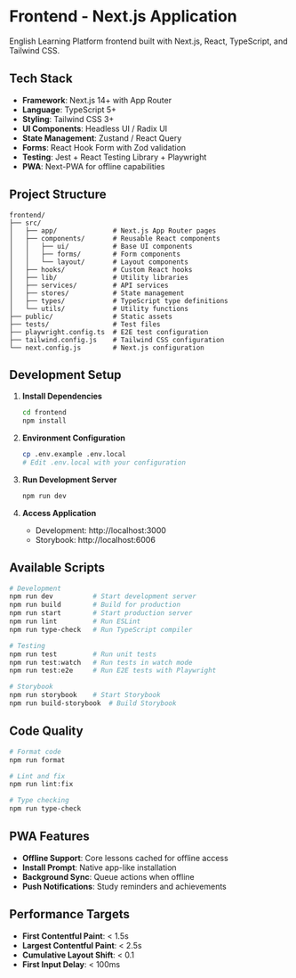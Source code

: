 # Frontend - Next.js Application

English Learning Platform frontend built with Next.js, React, TypeScript, and Tailwind CSS.

## Tech Stack

- **Framework**: Next.js 14+ with App Router
- **Language**: TypeScript 5+
- **Styling**: Tailwind CSS 3+
- **UI Components**: Headless UI / Radix UI
- **State Management**: Zustand / React Query
- **Forms**: React Hook Form with Zod validation
- **Testing**: Jest + React Testing Library + Playwright
- **PWA**: Next-PWA for offline capabilities

## Project Structure

```
frontend/
├── src/
│   ├── app/              # Next.js App Router pages
│   ├── components/       # Reusable React components
│   │   ├── ui/           # Base UI components
│   │   ├── forms/        # Form components
│   │   └── layout/       # Layout components
│   ├── hooks/            # Custom React hooks
│   ├── lib/              # Utility libraries
│   ├── services/         # API services
│   ├── stores/           # State management
│   ├── types/            # TypeScript type definitions
│   └── utils/            # Utility functions
├── public/               # Static assets
├── tests/                # Test files
├── playwright.config.ts  # E2E test configuration
├── tailwind.config.js    # Tailwind CSS configuration
└── next.config.js        # Next.js configuration
```

## Development Setup

1. **Install Dependencies**
   ```bash
   cd frontend
   npm install
   ```

2. **Environment Configuration**
   ```bash
   cp .env.example .env.local
   # Edit .env.local with your configuration
   ```

3. **Run Development Server**
   ```bash
   npm run dev
   ```

4. **Access Application**
   - Development: http://localhost:3000
   - Storybook: http://localhost:6006

## Available Scripts

```bash
# Development
npm run dev          # Start development server
npm run build        # Build for production
npm run start        # Start production server
npm run lint         # Run ESLint
npm run type-check   # Run TypeScript compiler

# Testing
npm run test         # Run unit tests
npm run test:watch   # Run tests in watch mode
npm run test:e2e     # Run E2E tests with Playwright

# Storybook
npm run storybook    # Start Storybook
npm run build-storybook  # Build Storybook
```

## Code Quality

```bash
# Format code
npm run format

# Lint and fix
npm run lint:fix

# Type checking
npm run type-check
```

## PWA Features

- **Offline Support**: Core lessons cached for offline access
- **Install Prompt**: Native app-like installation
- **Background Sync**: Queue actions when offline
- **Push Notifications**: Study reminders and achievements

## Performance Targets

- **First Contentful Paint**: < 1.5s
- **Largest Contentful Paint**: < 2.5s
- **Cumulative Layout Shift**: < 0.1
- **First Input Delay**: < 100ms